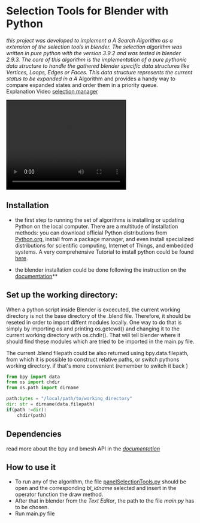 # Selection Tools for Blender with Python
**this project was developed to implement a A* Search Algorithm as a extension of the selection tools in blender. The selection algorithm was written in pure python with the version 3.9.2 and was tested in blender 2.9.3.
The core of this algorithm is the implementation of a pure pythonic data structure to handle the gathered blender specific data structures like Vertices, Loops, Edges or Faces. This data structure represents the current status to be expanded in a A* Algorithm and provides a handy way to compare expanded states and order them in a priority queue.  
Explanation Video [ selection manager ](selection_manager_test.mp4)

<video width="320" height="240" controls>
  <source src="./selection_manager_test.mp4" type="video/mp4">
</video>

## Installation 
- the first step to running the set of algorithms is installing or updating Python on the local computer. There are a multitude of installation methods: you can download official Python distributions from [Python.org](https://www.python.org/), install from a package manager, and even install specialized distributions for scientific computing, Internet of Things, and embedded systems. A very comprehensive Tutorial to install python could be found [here](https://realpython.com/installing-python/).

- the blender installation could be done following the instruction on the [documentation](https://docs.blender.org/manual/en/latest/getting_started/installing/index.html)**
## Set up the working directory:
When a python script inside Blender is excecuted, the current working directory is not the base directory of the .blend file. Therefore, it should be reseted in order to import diffent modules locally. One way to do that is simply by importing os and printing os.getcwd() and changing it to the current working directory with os.chdir(). That will tell blender where it should find these modules which are tried to be imported in the main.py file.

The current .blend filepath could be also returned using bpy.data.filepath, from which it is possible to construct relative paths, or switch pythons working directory. if that's more convenient (remember to switch it back )
```python
from bpy import data
from os import chdir
from os.path import dirname

path:bytes = "/local/path/to/working_directory"
dir: str = dirname(data.filepath)
if(path !=dir):
    chdir(path)
```
## Dependencies 
read more about the bpy and bmesh API in the [_documentation_](./documentation)
## How to use it 
- To run any of the algorithm, the file [panelSelectionTools.py](panelSelectionTools.py) should be open and the corresponding _bl_idname_ selected and insert in the operator 
function the draw method.
- After that in blender from the *Text Editor*, the path to the file _main.py_ has to be chosen. 
- Run main.py file  
